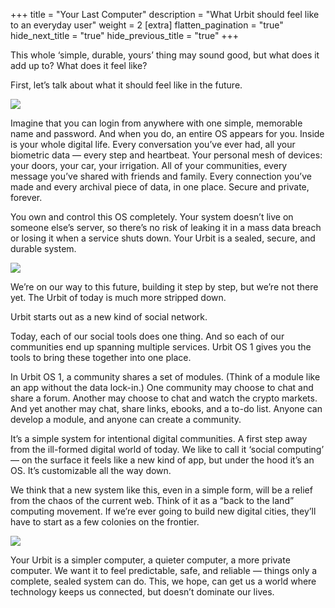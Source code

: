 +++
title = "Your Last Computer"
description = "What Urbit should feel like to an everyday user"
weight = 2
[extra]
flatten_pagination = "true"
hide_next_title = "true"
hide_previous_title = "true"
+++

This whole ‘simple, durable, yours’ thing may sound good, but what does it add up to? What does it feel like?

First, let’s talk about what it should feel like in the future.


<img class="mv5" src="https://media.urbit.org/site/understanding-urbit/your-last-computer/your-last-computer-waves%402x.png">

Imagine that you can login from anywhere with one simple, memorable name and password. And when you do, an entire OS appears for you. Inside is your whole digital life. Every conversation you’ve ever had, all your biometric data — every step and heartbeat. Your personal mesh of devices: your doors, your car, your irrigation. All of your communities, every message you’ve shared with friends and family. Every connection you’ve made and every archival piece of data, in one place. Secure and private, forever.

You own and control this OS completely. Your system doesn’t live on someone else’s server, so there’s no risk of leaking it in a mass data breach or losing it when a service shuts down. Your Urbit is a sealed, secure, and durable system.

<img class="b—black ba mv5" src="https://media.urbit.org/site/understanding-urbit/your-last-computer/your-last-computer-is-rock%402x.png">

We’re on our way to this future, building it step by step, but we’re not there yet. The Urbit of today is much more stripped down.

Urbit starts out as a new kind of social network.

Today, each of our social tools does one thing. And so each of our communities end up spanning multiple services. Urbit OS 1 gives you the tools to bring these together into one place.

In Urbit OS 1, a community shares a set of modules. (Think of a module like an app without the data lock-in.) One community may choose to chat and share a forum. Another may choose to chat and watch the crypto markets. And yet another may chat, share links, ebooks, and a to-do list. Anyone can develop a module, and anyone can create a community.

It’s a simple system for intentional digital communities. A first step away from the ill-formed digital world of today. We like to call it ‘social computing’ — on the surface it feels like a new kind of app, but under the hood it’s an OS. It’s customizable all the way down.

We think that a new system like this, even in a simple form, will be a relief from the chaos of the current web. Think of it as a “back to the land” computing movement. If we’re ever going to build new digital cities, they’ll have to start as a few colonies on the frontier.

<img class="mv5" src="https://media.urbit.org/site/understanding-urbit/your-last-computer/your-last-computer-ocean%402x.png">

Your Urbit is a simpler computer, a quieter computer, a more private computer. We want it to feel predictable, safe, and reliable — things only a complete, sealed system can do. This, we hope, can get us a world where technology keeps us connected, but doesn’t dominate our lives.
